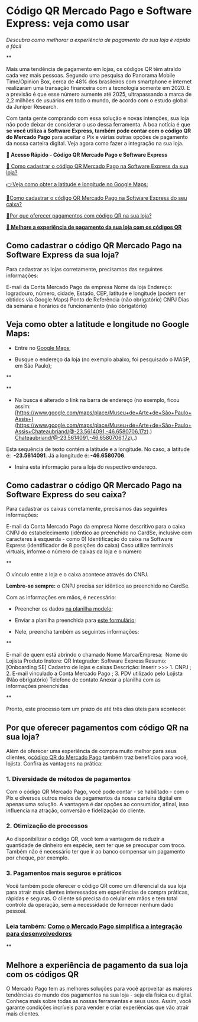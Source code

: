 # Código QR Mercado Pago e Software Express: veja como usar

*Descubra como melhorar a experiência de pagamento da sua loja é rápido e fácil*

**

Mais uma tendência de pagamento em lojas, os códigos QR têm atraído cada vez mais pessoas. Segundo uma pesquisa do Panorama Mobile Time/Opinion Box, cerca de 48% dos brasileiros com smartphone e internet realizaram uma transação financeira com a tecnologia somente em 2020. E a previsão é que esse número aumente até 2025, ultrapassando a marca de 2,2 milhões de usuários em todo o mundo, de acordo com o estudo global da Juniper Research.

Com tanta gente comprando com essa solução e novas intenções, sua loja não pode deixar de considerar o uso dessa ferramenta. A boa notícia é que **se você utiliza a Software Express, também pode contar com o código QR do Mercado Pago** para aceitar o Pix e várias outras opções de pagamento da nossa carteira digital. Veja agora como fazer a integração na sua loja.

**💙 Acesso Rápido - Código QR Mercado Pago e Software Express**

[🤔 Como cadastrar o código QR Mercado Pago na Software Express da sua loja?](#A)

[👉](#B)[](#A)[Veja como obter a latitude e longitude no Google Maps:](#B)

[](#C)[🤔](#A)[Como cadastrar o código QR Mercado Pago na Software Express do seu caixa?](#C)

[](#D)[🤔](#A)[Por que oferecer pagamentos com código QR na sua loja?](#D)

**[💙 Melhore a experiência de pagamento da sua loja com os códigos QR](#E)**

[](#)
## Como cadastrar o código QR Mercado Pago na Software Express da sua loja?

Para cadastrar as lojas corretamente, precisamos das seguintes informações:

 E-mail da Conta Mercado Pago da empresa
 Nome da loja
 Endereço: logradouro, número, cidade, Estado, CEP, latitude e longitude (podem ser obtidos via Google Maps)
 Ponto de Referência (não obrigatório)
 CNPJ
 Dias da semana e horários de funcionamento (não obrigatório)

[](#)
## Veja como obter a latitude e longitude no Google Maps:

- Entre no [Google Maps](http://maps.google.com/);

- Busque o endereço da loja (no exemplo abaixo, foi pesquisado o MASP, em São Paulo);

**

**

- Na busca é alterado o link na barra de endereço (no exemplo, ficou assim: [https://www.google.com/maps/place/Museu+de+Arte+de+São+Paulo+Assis+](https://www.google.com/maps/place/Museu+de+Arte+de+São+Paulo+Assis+Chateaubriand/@-23.5614091,-46.6580706,17z).)
[Chateaubriand/@-23.5614091,-46.6580706,17z).](https://www.google.com/maps/place/Museu+de+Arte+de+São+Paulo+Assis+Chateaubriand/@-23.5614091,-46.6580706,17z).)

Esta sequência de texto contém a latitude e a longitude. No caso, a latitude é:  **-23.5614091**. Já a longitude é: **-46.6580706**.

- Insira esta informação para a loja do respectivo endereço. 

[](#)
## Como cadastrar o código QR Mercado Pago na Software Express do seu caixa?

Para cadastrar os caixas corretamente, precisamos das seguintes informações:

 E-mail da Conta Mercado Pago da empresa
 Nome descritivo para o caixa
 CNPJ do estabelecimento (idêntico ao preenchido no CardSe, inclusive com caracteres à esquerda - como 0)
 Identificação do caixa na Software Express (identificador de 8 posições do caixa)
 Caso utilize terminais virtuais, informe o número de caixas da loja e o número

**

O vínculo entre a loja e o caixa acontece através do CNPJ.

**Lembre-se sempre:** o CNPJ precisa ser idêntico ao preenchido no CardSe.

Com as informações em mãos, é necessário:

- Preencher os dados [na planilha modelo](https://meubolso.mercadopago.com.br/hubfs/%5BMO%20OP%5D%20Planilha%20para%20cadastro%20de%20Caixas%20e%20Lojas/Planilha%20para%20cadastro%20de%20Caixas%20e%20Lojas.xlsx);

- Enviar a planilha preenchida para [este formulário](https://mercadolibre.atlassian.net/servicedesk/customer/portal/79/group/573/create/1048);

- Nele, preencha também as seguintes informações:

**

 E-mail de quem está abrindo o chamado
 Nome Marca/Empresa: 
 Nome do Lojista
 Produto Instore: QR
 Integrador: Software Express
 Resumo: [Onboarding SE] Cadastro de lojas e caixas
 Descrição: Inserir >>> 1. CNPJ ; 2. E-mail vinculado a Conta Mercado Pago ; 3. PDV utilizado pelo Lojista (Não obrigatório)
 Telefone de contato
 Anexar a planilha com as informações preenchidas

**

Pronto, este processo tem um prazo de até três dias úteis para acontecer.

[](#)
## Por que oferecer pagamentos com código QR na sua loja?

Além de oferecer uma experiência de compra muito melhor para seus clientes, o[código QR do Mercado Pago](https://meubolso.mercadopago.com.br/pix-e-codigo-qr-mercado-pago-descubra-como-ficou-mais-facil-receber-pagamentos) também traz benefícios para você, lojista. Confira as vantagens na prática:

### **1. Diversidade de métodos de pagamentos**

Com o código QR Mercado Pago, você pode contar - se habilitado - com o Pix e diversos outros meios de pagamentos da nossa carteira digital em apenas uma solução. A vantagem é dar opções ao consumidor, afinal, isso influencia na atração, conversão e fidelização do cliente.

### **2. Otimização de processos**

Ao disponibilizar o código QR, você tem a vantagem de reduzir a quantidade de dinheiro em espécie, sem ter que se preocupar com troco. Também não é necessário ter que ir ao banco compensar um pagamento por cheque, por exemplo.

### **3. Pagamentos mais seguros e práticos**

Você também pode oferecer o código QR como um diferencial da sua loja para atrair mais clientes interessados em experiências de compra práticas, rápidas e seguras. O cliente só precisa do celular em mãos e tem total controle da operação, sem a necessidade de fornecer nenhum dado pessoal.

### **Leia também:** [Como o Mercado Pago simplifica a integração para desenvolvedores](https://meubolso.mercadopago.com.br/melhorando-a-experiencia-de-desenvolvedores-com-a-integracao-simples-do-mercado-pago)

**

[](#)
## Melhore a experiência de pagamento da sua loja com os códigos QR

O Mercado Pago tem as melhores soluções para você aproveitar as maiores tendências do mundo dos pagamentos na sua loja - seja ela física ou digital. Conheça mais sobre todas as nossas ferramentas e seus usos. Assim, você garante condições incríveis para vender e criar experiências que vão atrair mais clientes.
